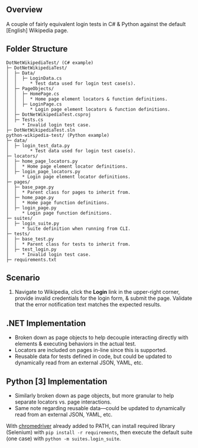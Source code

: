 ## Overview

A couple of fairly equivalent login tests in C# & Python against the default [English] Wikipedia page.

## Folder Structure

```
DotNetWikipediaTest/ (C# example)
├─ DotNetWikipediaTest/
│  ├─ Data/
│  │  ├─ LoginData.cs
│  │     * Test data used for login test case(s).
│  ├─ PageObjects/
│  │  ├─ HomePage.cs
│  │  │  * Home page element locators & function definitions.
│  │  ├─ LoginPage.cs
│  │     * Login page element locators & function definitions.
│  ├─ DotNetWikipediaTest.csproj
│  ├─ Tests.cs
│     * Invalid login test case. 
├─ DotNetWikipediaTest.sln
python-wikipedia-test/ (Python example)
├─ data/
│  ├─ login_test_data.py
│        * Test data used for login test case(s).
├─ locators/
│  ├─ home_page_locators.py
│  │  * Home page element locator definitions.
│  ├─ login_page_locators.py
│     * Login page element locator definitions.
├─ pages/
│  ├─ base_page.py
│  │  * Parent class for pages to inherit from.
│  ├─ home_page.py
│  │  * Home page function definitions.
│  ├─ login_page.py
│     * Login page function definitions.
├─ suites/
│  ├─ login_suite.py
│     * Suite definition when running from CLI.
├─ tests/
│  ├─ base_test.py
│  │  * Parent class for tests to inherit from.
│  ├─ test_login.py
│     * Invalid login test case.
├─ requirements.txt
```

## Scenario

1. Navigate to Wikipedia, click the **Login** link in the upper-right corner, provide invalid credentials for the login form, & submit the page. Validate that the error notification text matches the expected results.

## .NET Implementation

* Broken down as page objects to help decouple interacting directly with elements & executing behaviors in the actual test.
* Locators are included on pages in-line since this is supported.
* Reusable data for tests defined in code, but could be updated to dynamically read from an external JSON, YAML, etc.

## Python [3] Implementation

* Similarly broken down as page objects, but more granular to help separate locators vs. page interactions.
* Same note regarding reusable data—could be updated to dynamically read from an external JSON, YAML, etc.

With [chromedriver](https://chromedriver.chromium.org/downloads) already added to PATH, can install required library (Selenium) with `pip install -r requirements`, then execute the default suite (one case) with `python -m suites.login_suite`.